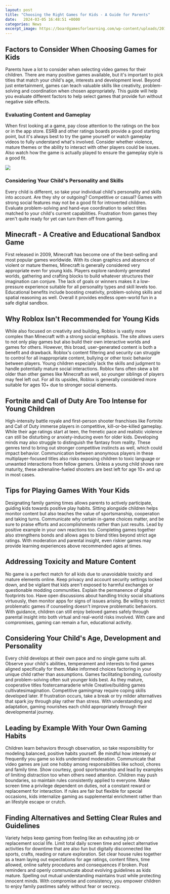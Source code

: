 ```yaml
---
layout: post
title: "Choosing the Right Games for Kids - A Guide for Parents"
date:   2024-03-05 16:48:51 +0000
categories: News
excerpt_image: https://boardgamesforlearning.com/wp-content/uploads/2018/11/choose-games-to-teach-concepts.png
---
```

## Factors to Consider When Choosing Games for Kids  

Parents have a lot to consider when selecting video games for their children. There are many positive games available, but it's important to pick titles that match your child's age, interests and development level. Beyond just entertainment, games can teach valuable skills like creativity, problem-solving and coordination when chosen appropriately. This guide will help you evaluate different factors to help select games that provide fun without negative side effects.

### Evaluating Content and Gameplay  

When first looking at a game, pay close attention to the ratings on the box or in the app store. ESRB and other ratings boards provide a good starting point, but it's always best to try the game yourself or watch gameplay videos to fully understand what's involved. Consider whether violence, mature themes or the ability to interact with other players could be issues. Also watch how the game is actually played to ensure the gameplay style is a good fit.


![](https://boardgamesforlearning.com/wp-content/uploads/2018/11/choose-games-to-teach-concepts.png)
### Considering Your Child's Personality and Skills

Every child is different, so take your individual child's personality and skills into account. Are they shy or outgoing? Competitive or casual? Games with strong social features may not be a good fit for introverted children. Evaluate problem-solving and hand-eye coordination to select titles matched to your child's current capabilities. Frustration from games they aren't quite ready for yet can turn them off from gaming.

## Minecraft - A Creative and Educational Sandbox Game

First released in 2009, Minecraft has become one of the best-selling and most popular games worldwide. With its clean graphics and absence of violent or mature themes, Minecraft is generally considered very appropriate even for young kids. Players explore randomly generated worlds, gathering and crafting blocks to build whatever structures their imagination can conjure. The lack of goals or winners makes it a low-pressure experience suitable for all personality types and skill levels too. Educational benefits include boosting creativity, problem-solving skills and spatial reasoning as well. Overall it provides endless open-world fun in a safe digital sandbox.

## Why Roblox Isn't Recommended for Young Kids

While also focused on creativity and building, Roblox is vastly more complex than Minecraft with a strong social emphasis. The site allows users to not only play games but also build their own interactive worlds and games for others. However, this broad, user-generated content is both a benefit and drawback. Roblox's content filtering and security can struggle to control for all inappropriate content, bullying or other toxic behavior between players. Young children especially lack the skills and judgment to handle potentially mature social interactions. Roblox fans often skew a bit older than other games like Minecraft as well, so younger siblings of players may feel left out. For all its upsides, Roblox is generally considered more suitable for ages 10+ due to stronger social elements.

## Fortnite and Call of Duty Are Too Intense for Young Children 

High-intensity battle royale and first-person shooter franchises like Fortnite and Call of Duty immerse players in competitive, kill-or-be-killed gameplay. While their age ratings start at teen, the frenetic pace and realistic violence can still be disturbing or anxiety-inducing even for older kids. Developing minds may also struggle to distinguish the fantasy from reality. These genres tend to bring out stronger competitive instincts as well, which could impact behavior. Communication between anonymous players in these multiplayer-focused titles also risks exposing children to toxic language or unwanted interactions from fellow gamers. Unless a young child shows rare maturity, these adrenaline-fueled shooters are best left for age 10+ and up in most cases.

## Tips for Playing Games With Your Kids

Designating family gaming times allows parents to actively participate, guiding kids towards positive play habits. Sitting alongside children helps monitor content but also teaches the value of sportsmanship, cooperation and taking turns. Communicate why certain in-game choices matter, and be sure to praise efforts and accomplishments rather than just results. Lead by positive example in your own reactions too. Completing games together also strengthens bonds and allows ages to blend titles beyond strict age ratings. With moderation and parental insight, even riskier games may provide learning experiences above recommended ages at times.

## Addressing Toxicity and Mature Content

No game is a perfect match for all kids due to unavoidable toxicity and mature elements online. Keep privacy and account security settings locked down, and be vigilant that kids aren't exposed to harmful exchanges or questionable modding communities. Explain the permanence of digital footprints too. Have open discussions about handling tricky social situations virtuously, then monitor apps for signs of issues arising. Be willing to restrict problematic games if counseling doesn't improve problematic behaviors. With guidance, children can still enjoy beloved games safely through parental insight into both virtual and real-world risks involved. With care and compromises, gaming can remain a fun, educational activity.

## Considering Your Child's Age, Development and Personality

Every child develops at their own pace and no single game suits all. Observe your child's abilities, temperament and interests to find games aligned specifically for them. Make informed choices factoring in your unique child rather than assumptions. Games facilitating bonding, curiosity and problem-solving often suit younger kids best. As they mature, cooperative titles fostercamaraderie while Creative/building games cultivatesimagination. Competitive gamingmay require coping skills developed later. If frustration occurs, take a break or try milder alternatives that spark joy through play rather than stress. With understanding and adaptation, gaming nourishes each child appropriately through their developmental journey.

## Leading by Example With Your Own Gaming Habits 

Children learn behaviors through observation, so take responsibility for modeling balanced, positive habits yourself. Be mindful how intensely or frequently you game so kids understand moderation. Communicate that video games are just one hobby among responsibilities like school, chores and family time. Show courtesy, good sportsmanship and lead by examples of limiting distraction too when others need attention. Children may push boundaries, so maintain rules consistently applied to everyone. Make screen time a privilege dependent on duties, not a constant reward or replacement for interaction. If rules are fair but flexible for special occasions, kids internalize gaming as supplemental enrichment rather than an lifestyle escape or crutch.

## Finding Alternatives and Setting Clear Rules and Guidelines

Variety helps keep gaming from feeling like an exhausting job or replacement social life. Limit total daily screen time and select alternative activities for downtime that are also fun but digitally disconnected like sports, crafts, reading or nature exploration. Set clear house rules together as a team laying out expectations for age ratings, content filters, time allowed, online safety procedures and consequences if broken. Post reminders and openly communicate about evolving guidelines as kids mature. Spelling out mutual understanding maintains trust while protecting innocent minds. With compromise and consistency, you empower children to enjoy family pastimes safely without fear or secrecy.